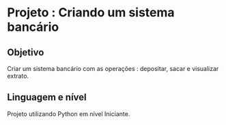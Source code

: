 
# Projeto : Criando um sistema bancário

## Objetivo
Criar um sistema bancário com as operações : depositar, sacar e visualizar extrato.

## Linguagem e nível
Projeto utilizando Python em nível Iniciante.
